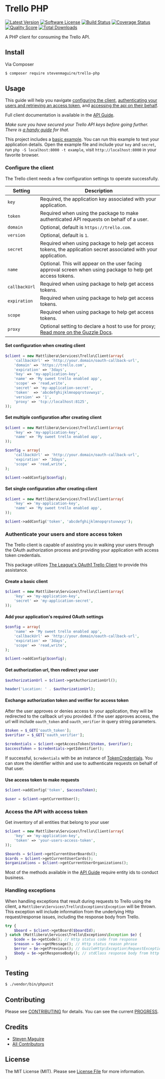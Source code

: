 # Trello PHP

[![Latest Version](https://img.shields.io/github/release/stevenmaguire/trello-php.svg?style=flat-square)](https://github.com/stevenmaguire/trello-php/releases)
[![Software License](https://img.shields.io/badge/license-MIT-brightgreen.svg?style=flat-square)](LICENSE.md)
[![Build Status](https://img.shields.io/travis/stevenmaguire/trello-php/master.svg?style=flat-square&1)](https://travis-ci.org/stevenmaguire/trello-php)
[![Coverage Status](https://img.shields.io/scrutinizer/coverage/g/stevenmaguire/trello-php.svg?style=flat-square)](https://scrutinizer-ci.com/g/stevenmaguire/trello-php/code-structure)
[![Quality Score](https://img.shields.io/scrutinizer/g/stevenmaguire/trello-php.svg?style=flat-square)](https://scrutinizer-ci.com/g/stevenmaguire/trello-php)
[![Total Downloads](https://img.shields.io/packagist/dt/stevenmaguire/trello-php.svg?style=flat-square)](https://packagist.org/packages/stevenmaguire/trello-php)

A PHP client for consuming the Trello API.

## Install

Via Composer

``` bash
$ composer require stevenmaguire/trello-php
```

## Usage

This guide will help you navigate [configuring the client](#configure-the-client), [authenticating your users and retrieving an access token](#authenticate-your-users-and-store-access-token), and [accessing the api on their behalf](#access-the-api-with-access-token).

Full client documentation is available in the [API Guide](API-GUIDE.md).

*Make sure you have secured your Trello API keys before going further. There is [a handy guide](https://trello.com/docs/gettingstarted/index.html) for that.*

This project includes a [basic example](https://github.com/stevenmaguire/trello-php/tree/master/example/index.php). You can run this example to test your application details. Open the example file and include your `key` and `secret`, run `php -S localhost:8000 -t example`, visit `http://localhost:8000` in your favorite browser.

### Configure the client

The Trello client needs a few configuration settings to operate successfully.

Setting | Description
--- | ---
`key` | Required, the application key associated with your application.
`token` | Required when using the package to make authenticated API requests on behalf of a user.
`domain` | Optional, default is `https://trello.com`.
`version` | Optional, default is `1`.
`secret` | Required when using package to help get access tokens, the application secret associated with your application.
`name` | Optional. This will appear on the user facing approval screen when using package to help get access tokens.
`callbackUrl` | Required when using package to help get access tokens.
`expiration` | Required when using package to help get access tokens.
`scope` | Required when using package to help get access tokens.
`proxy` | Optional setting to declare a host to use for proxy; [Read more on the Guzzle Docs](http://docs.guzzlephp.org/en/latest/request-options.html#proxy).

#### Set configuration when creating client

```php
$client = new Mattlibera\Services\Trello\Client(array(
    'callbackUrl' => 'http://your.domain/oauth-callback-url',
    'domain' => 'https://trello.com',
    'expiration' => '3days',
    'key' => 'my-application-key',
    'name' => 'My sweet trello enabled app',
    'scope' => 'read,write',
    'secret' => 'my-application-secret',
    'token'  => 'abcdefghijklmnopqrstuvwxyz',
    'version' => '1',
    'proxy' => 'tcp://localhost:8125',
));
```

#### Set multiple configuration after creating client

```php
$client = new Mattlibera\Services\Trello\Client(array(
    'key' => 'my-application-key',
    'name' => 'My sweet trello enabled app',
));

$config = array(
    'callbackUrl' => 'http://your.domain/oauth-callback-url',
    'expiration' => '3days',
    'scope' => 'read,write',
);

$client->addConfig($config);
```

#### Set single configuration after creating client

```php
$client = new Mattlibera\Services\Trello\Client(array(
    'key' => 'my-application-key',
    'name' => 'My sweet trello enabled app',
));

$client->addConfig('token', 'abcdefghijklmnopqrstuvwxyz');
```

### Authenticate your users and store access token

The Trello client is capable of assisting you in walking your users through the OAuth authorization process and providing your application with access token credentials.

This package utilizes [The League's OAuth1 Trello Client](https://github.com/thephpleague/oauth1-client) to provide this assistance.

#### Create a basic client

```php
$client = new Mattlibera\Services\Trello\Client(array(
    'key' => 'my-application-key',
    'secret' => 'my-application-secret',
));
```

#### Add your application's required OAuth settings

```php
$config = array(
    'name' => 'My sweet trello enabled app',
    'callbackUrl' => 'http://your.domain/oauth-callback-url',
    'expiration' => '3days',
    'scope' => 'read,write',
);

$client->addConfig($config);
```

#### Get authorization url, then redirect your user

```php
$authorizationUrl = $client->getAuthorizationUrl();

header('Location: ' . $authorizationUrl);
```

#### Exchange authorization token and verifier for access token

After the user approves or denies access to your application, they will be redirected to the callback url you provided. If the user approves access, the url will include `oauth_token` and `oauth_verifier` in query string parameters.

```php
$token = $_GET['oauth_token'];
$verifier = $_GET['oauth_verifier'];

$credentials = $client->getAccessToken($token, $verifier);
$accessToken = $credentials->getIdentifier();
```

If successful, `$credentials` with be an instance of [TokenCredentials](https://github.com/thephpleague/oauth1-client/blob/master/src/Client/Credentials/TokenCredentials.php). You can store the identifier within and use to authenticate requests on behalf of that user.

#### Use access token to make requests

```php
$client->addConfig('token', $accessToken);

$user = $client->getCurrentUser();
```

### Access the API with access token

Get inventory of all entities that belong to your user

```php
$client = new Mattlibera\Services\Trello\Client(array(
    'key' => 'my-application-key',
    'token' => 'your-users-access-token',
));

$boards = $client->getCurrentUserBoards();
$cards = $client->getCurrentUserCards();
$organizations = $client->getCurrentUserOrganizations();
```

Most of the methods available in the [API Guide](API-GUIDE.md) require entity ids to conduct business.


### Handling exceptions

When handling exceptions that result during requests to Trello using the client, a `Mattlibera\Services\Trello\Exceptions\Exception` will be thrown. This exception will include information from the underlying Http request/response issues, including the response body from Trello.

```php
try {
    $board = $client->getBoard($boardId);
} catch (Mattlibera\Services\Trello\Exceptions\Exception $e) {
    $code = $e->getCode(); // Http status code from response
    $reason = $e->getMessage(); // Http status reason phrase
    $error = $e->getPrevious(); // GuzzleHttp\Exception\RequestException from http client
    $body = $e->getResponseBody(); // stdClass response body from http client
}

```

## Testing

``` bash
$ ./vendor/bin/phpunit
```

## Contributing

Please see [CONTRIBUTING](CONTRIBUTING.md) for details. You can see the current [PROGRESS](PROGRESS.md).

## Credits

- [Steven Maguire](https://github.com/stevenmaguire)
- [All Contributors](https://github.com/stevenmaguire/trello-php/contributors)

## License

The MIT License (MIT). Please see [License File](LICENSE.md) for more information.
